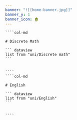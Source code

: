 ```yaml
---
banner: "![[home-banner.jpg]]"
banner_y: 1
banner_icon: 🏠
---
```


`````col 
````col-md 

# Discrete Math

``` dataview
list from "uni/Discrete math"
```


```` 
````col-md 

# English

``` dataview
list from "uni/English" 
```


```` 
`````

